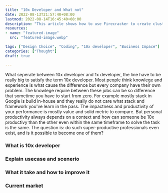 ```yaml
---
title: "10x Developer and What not"
date: 2022-08-13T21:57:40+08:00
lastmod: 2022-08-14T16:45:40+08:00
description: "This article shows how to use Firecracker to create cluster VMs with container."
resources:
- name: "featured-image"
  src: "featured-image.webp"

tags: ["Design Choice", "Coding", "10x developer", "Business Impace"]
categories: ["Thought"]
draft: true

---
```


What seperate between 10x developer and 1x developer, the line have to be really big to satisfy the term 10x developer. Most people think knowlege and experience is what cause the difference but every company have their own problem. The knowlege require between these jobs can be so difference that sometime you have to start from zero. For example mostly stack in Google is build in-house and they really do not care what stack and framework you've learn in the pass. The impactness and productivity of your performance is mostly value and solid metric to compare. But personal productivity always depends on a context and how can someone be 10x productivy than the other even within the same timeframe to solve the task is the same. The question is: do such super-productive professionals even exist, and is it possible to become one of them?

<!--more-->


### What is 10x developer

### Explain usecase and scenerio

### What it take and how to improve it

### Current market